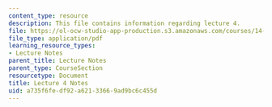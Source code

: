 ```yaml
---
content_type: resource
description: This file contains information regarding lecture 4.
file: https://ol-ocw-studio-app-production.s3.amazonaws.com/courses/14-581-international-economics-i-spring-2013/a735f6fedf92a62133669ad9bc6c455d_MIT14_581S13_classnotes4.pdf
file_type: application/pdf
learning_resource_types:
- Lecture Notes
parent_title: Lecture Notes
parent_type: CourseSection
resourcetype: Document
title: Lecture 4 Notes
uid: a735f6fe-df92-a621-3366-9ad9bc6c455d
---
```

